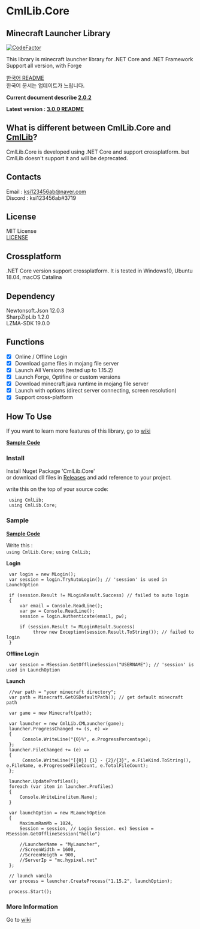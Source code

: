 ﻿# CmlLib.Core

## Minecraft Launcher Library

[![CodeFactor](https://www.codefactor.io/repository/github/alphabs/cmllib.core/badge)](https://www.codefactor.io/repository/github/alphabs/cmllib.core)

This library is minecraft launcher library for .NET Core and .NET Framework  
Support all version, with Forge

[한국어 README](https://github.com/AlphaBs/CmlLib.Core/blob/master/docs/README-kr.md)  
한국어 문서는 업데이트가 느립니다.

**Current document describe [2.0.2](https://github.com/AlphaBs/CmlLib.Core/tree/v2.0.2)**

**Latest version : [3.0.0 README](https://github.com/AlphaBs/CmlLib.Core/blob/master/README.md)**

## What is different between CmlLib.Core and [CmlLib](https://github.com/AlphaBs/MinecraftLauncherLibrary)?

CmlLib.Core is developed using .NET Core and support crossplatform. but CmlLib doesn't support it and will be deprecated.

## Contacts

Email : ksi123456ab@naver.com  
Discord : ksi123456ab#3719

## License

MIT License  
[LICENSE](https://github.com/AlphaBs/CmlLib.Core/blob/master/LICENSE)

## Crossplatform

.NET Core version support crossplatform. It is tested in Windows10, Ubuntu 18.04, macOS Catalina

## Dependency

Newtonsoft.Json 12.0.3  
SharpZipLib 1.2.0  
LZMA-SDK 19.0.0

## Functions

-   [x] Online / Offline Login
-   [x] Download game files in mojang file server
-   [x] Launch All Versions (tested up to 1.15.2)
-   [x] Launch Forge, Optifine or custom versions
-   [x] Download minecraft java runtime in mojang file server
-   [x] Launch with options (direct server connecting, screen resolution)
-   [x] Support cross-platform

## How To Use

If you want to learn more features of this library, go to [wiki](https://github.com/AlphaBs/CmlLib.Core/wiki)

**[Sample Code](https://github.com/AlphaBs/CmlLib.Core/wiki/Sample-Code)**

### **Install**

Install Nuget Package 'CmlLib.Core'  
or download dll files in [Releases](https://github.com/AlphaBs/CmlLib.Core/releases) and add reference to your project.

write this on the top of your source code:

     using CmlLib;
     using CmlLib.Core;

### **Sample**

**[Sample Code](https://github.com/AlphaBs/CmlLib.Core/wiki/Sample-Code)**

Write this :  
`using CmlLib.Core;`
`using CmlLib;`

**Login**

     var login = new MLogin();
     var session = login.TryAutoLogin(); // 'session' is used in LaunchOption

     if (session.Result != MLoginResult.Success) // failed to auto login
     {
         var email = Console.ReadLine();
         var pw = Console.ReadLine();
         session = login.Authenticate(email, pw);

         if (session.Result != MLoginResult.Success)
              throw new Exception(session.Result.ToString()); // failed to login
     }

**Offline Login**

     var session = MSession.GetOfflineSession("USERNAME"); // 'session' is used in LaunchOption

**Launch**

     //var path = "your minecraft directory";
     var path = Minecraft.GetOSDefaultPath(); // get default minecraft path

     var game = new Minecraft(path);

     var launcher = new CmlLib.CMLauncher(game);
     launcher.ProgressChanged += (s, e) =>
     {
          Console.WriteLine("{0}%", e.ProgressPercentage);
     };
     launcher.FileChanged += (e) =>
     {
          Console.WriteLine("[{0}] {1} - {2}/{3}", e.FileKind.ToString(), e.FileName, e.ProgressedFileCount, e.TotalFileCount);
     };

     launcher.UpdateProfiles();
     foreach (var item in launcher.Profiles)
     {
         Console.WriteLine(item.Name);
     }

     var launchOption = new MLaunchOption
     {
         MaximumRamMb = 1024,
         Session = session, // Login Session. ex) Session = MSession.GetOfflineSession("hello")

         //LauncherName = "MyLauncher",
         //ScreenWidth = 1600,
         //ScreenHeigth = 900,
         //ServerIp = "mc.hypixel.net"
     };

     // launch vanila
     var process = launcher.CreateProcess("1.15.2", launchOption);

     process.Start();

### More Information

Go to [wiki](https://github.com/AlphaBs/CmlLib.Core/wiki/MLaunchOption)
